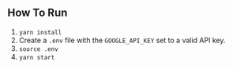 ## How To Run

1. `yarn install`
2.  Create a `.env` file with the `GOOGLE_API_KEY` set to a valid API key.
3.  `source .env`
4.  `yarn start`